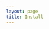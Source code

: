 ```yaml
---
layout: page
title: Install
---
```


<script setup>
  import PageHeader from "./.vitepress/theme/components/PageHeader.vue";
  import InstallScriptGenerator from "./.vitepress/theme/components/InstallScriptGenerator.vue";
  import { options } from "./_data/options";
  import { languages } from "./_data/languages";
</script>

<InstallPage>
  <PageHeader>
    <template #title>Install</template>
  </PageHeader>
  <InstallScriptGenerator :options="options" :languages="languages"></InstallScriptGenerator>
</InstallPage>
